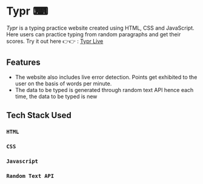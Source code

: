 # Typr ⌨

_Typr_ is a typing practice website created using HTML, CSS and JavaScript. Here users can practice typing from random paragraphs and get their scores.
Try it out here 👉👉 : [Typr Live](https://theshaziyajaved.github.io/Typr/)

## Features

 - The website also includes live error detection. Points get exhibited to the user on the basis of words per minute.
- The data to be typed is generated through random text API hence each time, the data to be typed is new

## Tech Stack Used
### `HTML`
### `CSS`
### `Javascript`
### `Random Text API`
